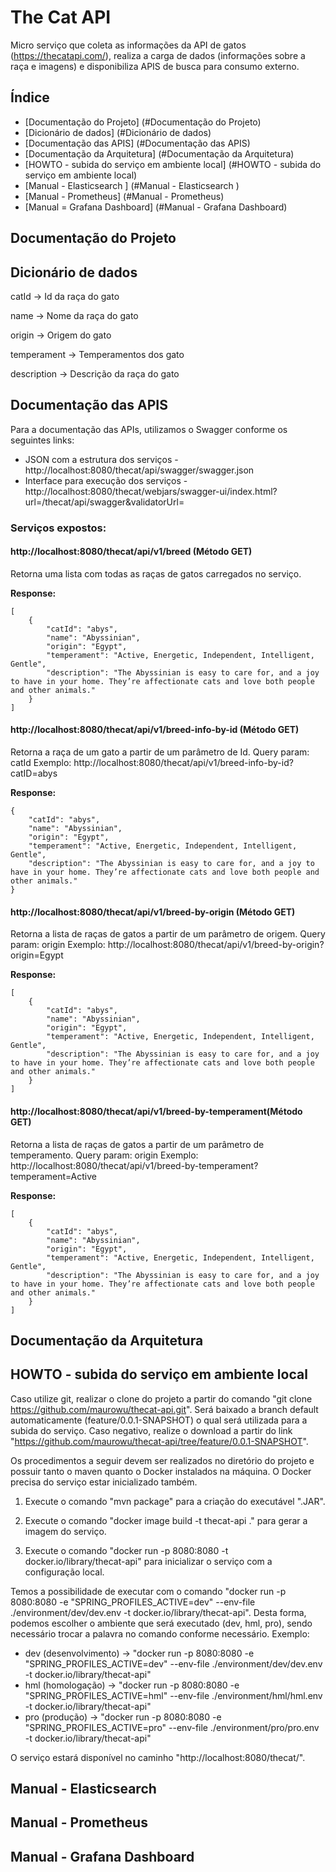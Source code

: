 # The Cat API

Micro serviço que coleta as informações da API de gatos (https://thecatapi.com/), realiza a carga de dados (informações sobre a raça e imagens) e disponibiliza APIS de busca para consumo externo.

## Índice

<!--ts-->
   * [Documentação do Projeto] (#Documentação do Projeto)
   * [Dicionário de dados] (#Dicionário de dados)
   * [Documentação das APIS] (#Documentação das APIS)
   * [Documentação da Arquitetura] (#Documentação da Arquitetura)
   * [HOWTO - subida do serviço em ambiente local] (#HOWTO - subida do serviço em ambiente local)
   * [Manual - Elasticsearch ] (#Manual - Elasticsearch )
   * [Manual - Prometheus] (#Manual - Prometheus)
   * [Manual = Grafana Dashboard] (#Manual - Grafana Dashboard)

## Documentação do Projeto

## Dicionário de dados
catId       -> Id da raça do gato

name        -> Nome da raça do gato

origin      -> Origem do gato

temperament -> Temperamentos dos gato

description -> Descrição da raça do gato

## Documentação das APIS

Para a documentação das APIs, utilizamos o Swagger conforme os seguintes links:

* JSON com a estrutura dos serviços - http://localhost:8080/thecat/api/swagger/swagger.json
* Interface para execução dos serviços - http://localhost:8080/thecat/webjars/swagger-ui/index.html?url=/thecat/api/swagger&validatorUrl=

### Serviços expostos:

#### http://localhost:8080/thecat/api/v1/breed (Método GET)
Retorna uma lista com todas as raças de gatos carregados no serviço.

**Response:**
```
[
    {
        "catId": "abys",
        "name": "Abyssinian",
        "origin": "Egypt",
        "temperament": "Active, Energetic, Independent, Intelligent, Gentle",
        "description": "The Abyssinian is easy to care for, and a joy to have in your home. They’re affectionate cats and love both people and other animals."
    }
]
```

#### http://localhost:8080/thecat/api/v1/breed-info-by-id (Método GET)
Retorna a raça de um gato a partir de um parâmetro de Id.
Query param: catId
Exemplo: http://localhost:8080/thecat/api/v1/breed-info-by-id?catID=abys

**Response:**
```
{
    "catId": "abys",
    "name": "Abyssinian",
    "origin": "Egypt",
    "temperament": "Active, Energetic, Independent, Intelligent, Gentle",
    "description": "The Abyssinian is easy to care for, and a joy to have in your home. They’re affectionate cats and love both people and other animals."
}
```

#### http://localhost:8080/thecat/api/v1/breed-by-origin (Método GET)
Retorna a lista de raças de gatos a partir de um parâmetro de origem.
Query param: origin
Exemplo: http://localhost:8080/thecat/api/v1/breed-by-origin?origin=Egypt

**Response:**
```
[
    {
        "catId": "abys",
        "name": "Abyssinian",
        "origin": "Egypt",
        "temperament": "Active, Energetic, Independent, Intelligent, Gentle",
        "description": "The Abyssinian is easy to care for, and a joy to have in your home. They’re affectionate cats and love both people and other animals."
    }
]
```

#### http://localhost:8080/thecat/api/v1/breed-by-temperament(Método GET)
Retorna a lista de raças de gatos a partir de um parâmetro de temperamento.
Query param: origin
Exemplo: http://localhost:8080/thecat/api/v1/breed-by-temperament?temperament=Active

**Response:**
```
[
    {
        "catId": "abys",
        "name": "Abyssinian",
        "origin": "Egypt",
        "temperament": "Active, Energetic, Independent, Intelligent, Gentle",
        "description": "The Abyssinian is easy to care for, and a joy to have in your home. They’re affectionate cats and love both people and other animals."
    }
]
```

## Documentação da Arquitetura

## HOWTO - subida do serviço em ambiente local

Caso utilize git, realizar o clone do projeto a partir do comando "git clone https://github.com/maurowu/thecat-api.git". Será baixado a branch default automaticamente (feature/0.0.1-SNAPSHOT) o qual será utilizada para a subida do serviço.
Caso negativo, realize o download a partir do link "https://github.com/maurowu/thecat-api/tree/feature/0.0.1-SNAPSHOT".

Os procedimentos a seguir devem ser realizados no diretório do projeto e possuir tanto o maven quanto o Docker instalados na máquina. O Docker precisa do serviço estar inicializado também.

1. Execute o comando "mvn package" para a criação do executável ".JAR".

2. Execute o comando "docker image build -t thecat-api ." para gerar a imagem do serviço.

3. Execute o comando "docker run -p 8080:8080 -t docker.io/library/thecat-api" para inicializar o serviço com a configuração local.

Temos a possibilidade de executar com o comando "docker run -p 8080:8080 -e "SPRING_PROFILES_ACTIVE=dev" --env-file ./environment/dev/dev.env -t docker.io/library/thecat-api". Desta forma, podemos escolher o ambiente que será executado (dev, hml, pro), sendo necessário trocar a palavra no comando conforme necessário. Exemplo:

* dev (desenvolvimento) -> "docker run -p 8080:8080 -e "SPRING_PROFILES_ACTIVE=dev" --env-file ./environment/dev/dev.env -t docker.io/library/thecat-api"
* hml (homologação) -> "docker run -p 8080:8080 -e "SPRING_PROFILES_ACTIVE=hml" --env-file ./environment/hml/hml.env -t docker.io/library/thecat-api"
* pro (produção) -> "docker run -p 8080:8080 -e "SPRING_PROFILES_ACTIVE=pro" --env-file ./environment/pro/pro.env -t docker.io/library/thecat-api"
	
O serviço estará disponível no caminho "http://localhost:8080/thecat/".

## Manual - Elasticsearch 

## Manual - Prometheus

## Manual - Grafana Dashboard

